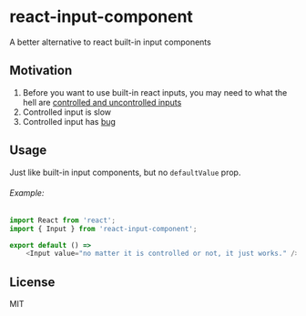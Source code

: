 # react-input-component

A better alternative to react built-in input components


## Motivation

1. Before you want to use built-in react inputs, you may need to what the hell are [controlled and uncontrolled inputs](https://goshakkk.name/controlled-vs-uncontrolled-inputs-react/)
2. Controlled input is slow
3. Controlled input has [bug](https://github.com/facebook/react/issues/3926)


## Usage

Just like built-in input components, but no `defaultValue` prop.

###### Example:

```js
import React from 'react';
import { Input } from 'react-input-component';

export default () =>
    <Input value="no matter it is controlled or not, it just works." />

```


## License

MIT
